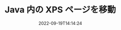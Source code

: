 ---
############################# Static ############################
layout: "auto-gen-merger"
date: 2022-09-19T14:14:24
draft: false
otherformats: ppsx ppt pptx rtf tex vdx vsdm vsdx vssm vssx vstm vstx vsx vtx xlam xls

############################# Head ############################
head_title: "Java で XPS ページ移動"
head_description: "ドキュメント マージ API を使用して、Java 内の XPS ドキュメント内のページを任意の位置に移動します。"

############################# Header ############################
title: "Java 内の XPS ページを移動"
description: "数行の Java コードで XPS ページを移動します。"
bg_image: "https://cms.admin.containerize.com/templates/aspose/App_Themes/V3/images/bg/header1.png"
bg_overlay: false
button:
    enable: true
    icon: "fas fa-arrow-down"
    label: "無料トライアルをダウンロード"
    link: "https://downloads.groupdocs.com/merger/java"

############################# SubMenu ############################
submenu:
    enable: true

    left:
        img_alt: "GroupDocs.Merger for Java"
        image: "https://cms.admin.containerize.com/templates/groupdocs/images/product-logos/90x90-noborder/groupdocs-merger-java.png"
        product: "GroupDocs.Merger"
        platform: "Java"

    middle:
        button:

            # button loop
            - link: "https://apireference.groupdocs.com/merger/java"
              text: "API リファレンス"

            # button loop
            - link: "https://github.com/groupdocs-merger"
              text: "コード例"

            # button loop
            - link: "https://products.groupdocs.app/merger/family"
              text: "ライブデモ"

            # button loop
            - link: "https://purchase.groupdocs.com/pricing/merger/java"
              text: "価格"

    right:
        link_download: "https://downloads.groupdocs.com/merger"
        link_learn: "https://docs.groupdocs.com/merger/java"
        link_buy: "https://purchase.groupdocs.com"

############################# About ############################
about:
    enable: true
    title: "GroupDocs.Merger for Java API について"
    content: |
        [GroupDocs.Merger for Java](/ja/merger/java/) は、PDF、Microsoft Office (Word、Excel、PowerPoint 、OneNote)、OpenDocument、HTML、画像、および Java アプリケーション内のその他多数。コードを数行追加するだけで、ドキュメント内のページの移動、削除、回転、交換、抽出、向きの変更など、いくつかのドキュメント操作を実行できます。ドキュメント マージ API は、ドキュメント ページの画像としてのプレビューもサポートしており、ページ上のドキュメント構造、フォーマット、およびコンテンツを分析します。
        
        GroupDocs.Merger API は、ファイル ページ移動機能を必要とする企業向けソリューションに最適です。これらの API は、J2SE 7.0 (1.7), J2SE 8.0 (1.8), Java 10 を含むすべての主要なオペレーティング システムとプラットフォームで十分にサポートされています。

############################# Steps ############################
steps:
    enable: true
    title_left: "Java で XPS ファイル ページを移動"
    content_left: |
        [GroupDocs.Merger for Java](/ja/merger/java/) は、Java 開発者が XPS ファイル内でページを簡単に移動できるようにするために、いくつかの簡単な手順を実装します。 .
        
        * **MoveOptions** を初期化して、現在のページ番号と新しいページ番号を指定します。
        * **Merger** の新しいインスタンスを作成し、ソース ドキュメント パスをコンストラクター パラメーターとして渡します。
        * **movePage** を呼び出し、**MoveOptions** オブジェクトを渡します。
        * **save** を呼び出し、ファイル パスを指定して結果のドキュメントを保存します。

    title_right: "システム要求"
    content_right: |
        GroupDocs.Merger for Java API は、すべての主要なプラットフォームとオペレーティング システムでサポートされています。以下のコードを実行する前に、システムに次の前提条件がインストールされていることを確認してください。

        * オペレーティング システム: Microsoft Windows、Linux、MacOS
        * 開発環境: NetBeans, IntelliJ IDEA, Eclipse
        * フレームワーク: J2SE 7.0 (1.7), J2SE 8.0 (1.8), Java 10
        * [Maven](https://repository.groupdocs.com/webapp/#/artifacts/browse/tree/General/repo/com/groupdocs/groupdocs-merger) から GroupDocs.Merger for Java の最新バージョンをダウンロードします
         
    code: |
     {{% merger/additional-styles %}}
     {{< merger/code-merger title="Java サンプル コードを使用して XPS ファイル ページを移動する方法">}}

        ```java    
        // GroupDocs.Merger API を使用して XPS ファイル ページを移動する
        int pageNumber = 6;
        int newPageNumber = 1;

        // MoveOptions クラスを初期化して、現在のページ番号と新しいページ番号を指定する
        MoveOptions moveOptions = new MoveOptions(pageNumber, newPageNumber);

        // 入力 XPS ドキュメントで Merger をインスタンス化する
        Merger merger = new Merger("input.xps");

        // movePage メソッドを呼び出し、MoveOptions オブジェクトをそれに渡します
        merger.movePage(moveOptions);
    
        // save メソッドを呼び出し、目的のファイル パスを渡して出力ドキュメントを保存します。
        merger.save("output.xps");
        ```
     {{< /merger/code-merger >}}

############################# Demos ############################
demos:
    enable: true
    title: "ライブデモ - XPS ページをオンラインに移動"
    content: |
       [GroupDocs.Merger Live Demos](https://products.groupdocs.app/splitter/move-pages/xps) Web サイトにアクセスして、今すぐ XPS ファイル ページを移動します。
       ライブデモには次の利点があります。
        
############################# About Formats ############################
about_formats:
    enable: true

############################# More Formats ############################
more_formats:
    enable: true
    title: "他のドキュメント形式のページを移動する"
    content: |
        Java は、ファイル形式と画像の合併と分割の API を文書化しています。以下に示すように、一般的なファイル形式の一部を移動します。

############################# Back to top ###############################
back_to_top:
    enable: true
---
